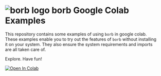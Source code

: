 # ![borb logo](https://github.com/jorisschellekens/borb/raw/master/logo/borb_64.png) borb Google Colab Examples

This repository contains some examples of using `borb` in google colab.
These examples enable you to try out the features of `borb` without installing it on your system.
They also ensure the system requirements and imports are all taken care of.

Explore. Have fun!

[![Open In Colab](https://colab.research.google.com/assets/colab-badge.svg)](https://colab.research.google.com/github/jorisschellekens/borb-google-colab-examples/blob/main/using_borb_to_create_a_hello_world_pdf.ipynb)
